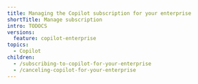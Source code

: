 ```yaml
---
title: Managing the Copilot subscription for your enterprise
shortTitle: Manage subscription
intro: TODOCS
versions:
  feature: copilot-enterprise
topics:
  - Copilot
children:
  - /subscribing-to-copilot-for-your-enterprise
  - /canceling-copilot-for-your-enterprise
---
```


